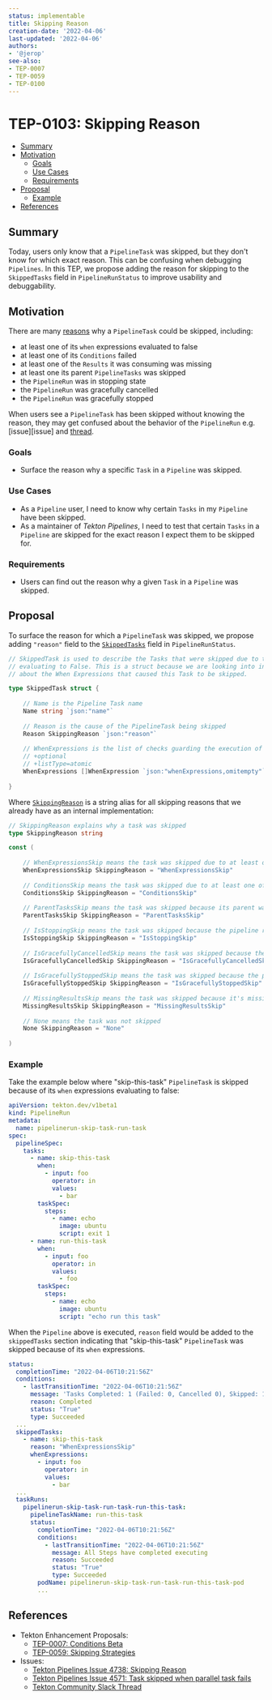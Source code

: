 ```yaml
---
status: implementable
title: Skipping Reason
creation-date: '2022-04-06'
last-updated: '2022-04-06'
authors:
- '@jerop'
see-also:
- TEP-0007
- TEP-0059
- TEP-0100
---
```


# TEP-0103: Skipping Reason

<!-- toc -->
- [Summary](#summary)
- [Motivation](#motivation)
  - [Goals](#goals)
  - [Use Cases](#use-cases)
  - [Requirements](#requirements)
- [Proposal](#proposal)
  - [Example](#example)
- [References](#references)
<!-- /toc -->

## Summary

Today, users only know that a `PipelineTask` was skipped, but they don't know for which
exact reason. This can be confusing when debugging `Pipelines`. In this TEP, we propose
adding the reason for skipping to the `SkippedTasks` field in `PipelineRunStatus` to
improve usability and debuggability.

## Motivation

There are many [reasons][reasons] why a `PipelineTask` could be skipped, including:
* at least one of its `when` expressions evaluated to false 
* at least one of its `Conditions` failed
* at least one of the `Results` it was consuming was missing
* at least one its parent `PipelineTasks` was skipped
* the `PipelineRun` was in stopping state
* the `PipelineRun` was gracefully cancelled
* the `PipelineRun` was gracefully stopped

When users see a `PipelineTask` has been skipped without knowing the reason, they may get
confused about the behavior of the `PipelineRun` e.g. [issue][issue] and [thread][slack].

### Goals

* Surface the reason why a specific `Task` in a `Pipeline` was skipped.

### Use Cases

* As a `Pipeline` user, I need to know why certain `Tasks` in my `Pipeline` have been skipped.
* As a maintainer of *Tekton Pipelines*, I need to test that certain `Tasks` in a `Pipeline`
  are skipped for the exact reason I expect them to be skipped for.

### Requirements

* Users can find out the reason why a given `Task` in a `Pipeline` was skipped.

## Proposal

To surface the reason for which a `PipelineTask` was skipped, we propose adding `"reason"` field
to the [`SkippedTasks`][skipped-tasks] field in `PipelineRunStatus`.

```go
// SkippedTask is used to describe the Tasks that were skipped due to their When Expressions
// evaluating to False. This is a struct because we are looking into including more details
// about the When Expressions that caused this Task to be skipped.

type SkippedTask struct {
	
	// Name is the Pipeline Task name
	Name string `json:"name"`
	
	// Reason is the cause of the PipelineTask being skipped
	Reason SkippingReason `json:"reason"`
	
	// WhenExpressions is the list of checks guarding the execution of the PipelineTask
	// +optional
	// +listType=atomic
	WhenExpressions []WhenExpression `json:"whenExpressions,omitempty"`
	
}
```

Where [`SkippingReason`][reasons] is a string alias for all skipping reasons that we already
have as an internal implementation:

```go
// SkippingReason explains why a task was skipped
type SkippingReason string

const (
	
	// WhenExpressionsSkip means the task was skipped due to at least one of its when expressions evaluating to false
	WhenExpressionsSkip SkippingReason = "WhenExpressionsSkip"
	
	// ConditionsSkip means the task was skipped due to at least one of its conditions failing
	ConditionsSkip SkippingReason = "ConditionsSkip"
	
	// ParentTasksSkip means the task was skipped because its parent was skipped
	ParentTasksSkip SkippingReason = "ParentTasksSkip"
	
	// IsStoppingSkip means the task was skipped because the pipeline run is stopping
	IsStoppingSkip SkippingReason = "IsStoppingSkip"
	
	// IsGracefullyCancelledSkip means the task was skipped because the pipeline run has been gracefully cancelled
	IsGracefullyCancelledSkip SkippingReason = "IsGracefullyCancelledSkip"
	
	// IsGracefullyStoppedSkip means the task was skipped because the pipeline run has been gracefully stopped
	IsGracefullyStoppedSkip SkippingReason = "IsGracefullyStoppedSkip"
	
	// MissingResultsSkip means the task was skipped because it's missing necessary results
	MissingResultsSkip SkippingReason = "MissingResultsSkip"
	
	// None means the task was not skipped
	None SkippingReason = "None"
	
)
```

### Example

Take the example below where "skip-this-task" `PipelineTask` is skipped because of its `when`
expressions evaluating to false:

```yaml
apiVersion: tekton.dev/v1beta1
kind: PipelineRun
metadata:
  name: pipelinerun-skip-task-run-task
spec:
  pipelineSpec:
    tasks:
      - name: skip-this-task
        when:
          - input: foo
            operator: in
            values:
              - bar
        taskSpec:
          steps:
            - name: echo
              image: ubuntu
              script: exit 1
      - name: run-this-task
        when:
          - input: foo
            operator: in
            values:
              - foo
        taskSpec:
          steps:
            - name: echo
              image: ubuntu
              script: "echo run this task"
```

When the `Pipeline` above is executed, `reason` field would be added to the `skippedTasks`
section indicating that "skip-this-task" `PipelineTask` was skipped because of its `when`
expressions. 

```yaml
status:
  completionTime: "2022-04-06T10:21:56Z"
  conditions:
    - lastTransitionTime: "2022-04-06T10:21:56Z"
      message: 'Tasks Completed: 1 (Failed: 0, Cancelled 0), Skipped: 1'
      reason: Completed
      status: "True"
      type: Succeeded
  ...
  skippedTasks:
    - name: skip-this-task
      reason: "WhenExpressionsSkip"
      whenExpressions:
        - input: foo
          operator: in
          values:
            - bar
  ...
  taskRuns:
    pipelinerun-skip-task-run-task-run-this-task:
      pipelineTaskName: run-this-task
      status:
        completionTime: "2022-04-06T10:21:56Z"
        conditions:
          - lastTransitionTime: "2022-04-06T10:21:56Z"
            message: All Steps have completed executing
            reason: Succeeded
            status: "True"
            type: Succeeded
        podName: pipelinerun-skip-task-run-task-run-this-task-pod
        ...
```

## References

* Tekton Enhancement Proposals:
  * [TEP-0007: Conditions Beta][tep-0007]
  * [TEP-0059: Skipping Strategies][tep-0059]
* Issues:
  * [Tekton Pipelines Issue 4738: Skipping Reason][issue-4738]
  * [Tekton Pipelines Issue 4571: Task skipped when parallel task fails][issue-4571]
  * [Tekton Community Slack Thread][slack]

[tep-0007]: https://github.com/tektoncd/community/blob/main/teps/0007-conditions-beta.md
[tep-0059]: https://github.com/tektoncd/community/blob/main/teps/0059-skipping-strategies.md
[skipped-tasks]: https://github.com/tektoncd/pipeline/blob/053833cb10f3829d5a366daa1f431b293dcf3285/pkg/apis/pipeline/v1beta1/pipelinerun_types.go#L466-L476
[issue-4738]: https://github.com/tektoncd/pipeline/issues/4738
[issue-4571]: https://github.com/tektoncd/pipeline/issues/4571
[slack]: https://tektoncd.slack.com/archives/CK3HBG7CM/p1642349040014100
[reasons]: https://github.com/tektoncd/pipeline/blob/053833cb10f3829d5a366daa1f431b293dcf3285/pkg/reconciler/pipelinerun/resources/pipelinerunresolution.go#L42-L62